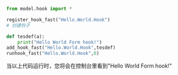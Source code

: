 
```python
from model.hook import *

register_hook_fast("Hello.World.Hook")
# 创建钩子

def tesdef(a):
    print("Hello World Form hook!")
add_hook_fast("Hello.World.Hook",tesdef)
runhook_fast("Hello.World.Hook",0)
```

当以上代码运行时，您将会在控制台里看到"Hello World Form hook!"
